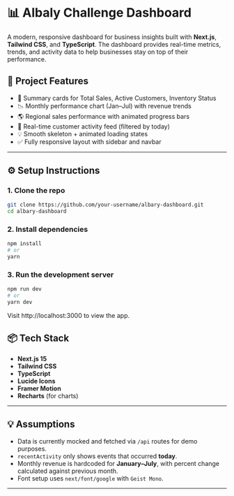 # 📊 Albaly Challenge Dashboard

A modern, responsive dashboard for business insights built with **Next.js**, **Tailwind CSS**, and **TypeScript**. The dashboard provides real-time metrics, trends, and activity data to help businesses stay on top of their performance.

## 🚀 Project Features

- 🧾 Summary cards for Total Sales, Active Customers, Inventory Status
- 📉 Monthly performance chart (Jan–Jul) with revenue trends
- 🌎 Regional sales performance with animated progress bars
- 🔄 Real-time customer activity feed (filtered by today)
- 💡 Smooth skeleton + animated loading states
- ✅ Fully responsive layout with sidebar and navbar

---

## ⚙️ Setup Instructions

### 1. Clone the repo

```bash
git clone https://github.com/your-username/albary-dashboard.git
cd albary-dashboard
```

### 2. Install dependencies
```bash
npm install
# or
yarn
```

### 3. Run the development server
```bash
npm run dev
# or
yarn dev
```

Visit http://localhost:3000 to view the app.

## 📦 Tech Stack

- **Next.js 15**
- **Tailwind CSS**
- **TypeScript**
- **Lucide Icons**
- **Framer Motion**
- **Recharts** (for charts)

---

## 💡 Assumptions

- Data is currently mocked and fetched via `/api` routes for demo purposes.
- `recentActivity` only shows events that occurred **today**.
- Monthly revenue is hardcoded for **January–July**, with percent change calculated against previous month.
- Font setup uses `next/font/google` with `Geist Mono`.

---